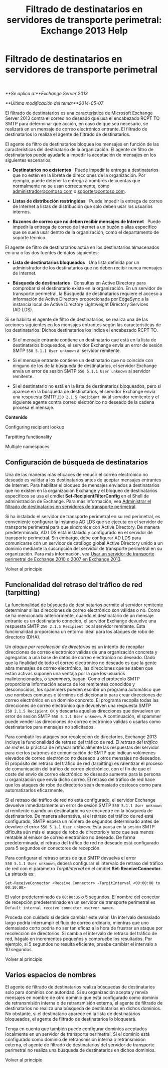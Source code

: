 ﻿---
title: 'Filtrado de destinatarios en servidores de transporte perimetral: Exchange 2013 Help'
TOCTitle: Filtrado de destinatarios en servidores de transporte perimetral
ms:assetid: 994eefd9-3903-41e6-a882-1e333d6d2d18
ms:mtpsurl: https://technet.microsoft.com/es-es/library/Bb123891(v=EXCHG.150)
ms:contentKeyID: 49895798
ms.date: 05/22/2018
mtps_version: v=EXCHG.150
ms.translationtype: MT
---

# Filtrado de destinatarios en servidores de transporte perimetral

 

_**Se aplica a:**Exchange Server 2013_

_**Última modificación del tema:**2014-05-07_

El filtrado de destinatarios es una característica de Microsoft Exchange Server 2013 contra el correo no deseado que usa el encabezado RCPT TO SMTP para determinar qué acción, en caso de que sea necesario, se realizará en un mensaje de correo electrónico entrante. El filtrado de destinatarios lo realiza el agente de filtrado de destinatarios.

El agente de filtro de destinatarios bloquea los mensajes en función de las características del destinatario de la organización. El agente de filtro de destinatarios puede ayudarle a impedir la aceptación de mensajes en los siguientes escenarios:

  - **Destinatarios no existentes**   Puede impedir la entrega a destinatarios que no estén en la libreta de direcciones de la organización. Por ejemplo, puede detener la entrega a nombres de cuentas que normalmente no se usan correctamente, como administrador@contoso.com o soporte@contoso.com.

  - **Listas de distribución restringidas**   Puede impedir la entrega de correo de Internet a listas de distribución que solo deben usar los usuarios internos.

  - **Buzones de correo que no deben recibir mensajes de Internet**   Puede impedir la entrega de correo de Internet a un buzón o alias específico que se suela usar dentro de la organización, como el departamento de soporte técnico.

El agente de filtro de destinatarios actúa en los destinatarios almacenados en una o las dos fuentes de datos siguientes:

  - **Lista de destinatarios bloqueados**   Una lista definida por un administrador de los destinatarios que no deben recibir nunca mensajes de Internet.

  - **Búsqueda de destinatarios**   Consultas en Active Directory para comprobar si el destinatario existe en la organización. En un servidor de transporte perimetral, la Búsqueda de destinatarios requiere el acceso a información de Active Directory proporcionada por EdgeSync a la instancia local de Active Directory Lightweight Directory Services (AD LDS).

Si se habilita el agente de filtro de destinatarios, se realiza una de las acciones siguientes en los mensajes entrantes según las características de los destinatarios. Dichos destinatarios los indica el encabezado RCPT TO.

  - Si el mensaje entrante contiene un destinatario que está en la lista de destinatarios bloqueados, el servidor Exchange envía un error de sesión SMTP `550 5.1.1 User unknown` al servidor remitente.

  - Si el mensaje entrante contiene un destinatario que no coincide con ninguno de los de la búsqueda de destinatarios, el servidor Exchange envía un error de sesión SMTP `550 5.1.1 User unknown` al servidor remitente.

  - Si el destinatario no está en la lista de destinatarios bloqueados, pero sí aparece en la búsqueda de destinatarios, el servidor Exchange envía una respuesta SMTP `250 2.1.5 Recipient OK` al servidor remitente y el siguiente agente contra correo electrónico no deseado de la cadena procesa el mensaje.

**Contenido**

Configuring recipient lookup

Tarpitting functionality

Multiple namespaces

## Configuración de búsqueda de destinatarios

Una de las maneras más eficaces de reducir el correo electrónico no deseado es validar a los destinatarios antes de aceptar mensajes entrantes de Internet. Para habilitar el bloqueo de mensajes enviados a destinatarios que no existen en la organización Exchange y el bloqueo de destinatarios específicos se usa el cmdlet **Set-RecipientFilterConfig** en el Shell de administración de Exchange. Para más información, vea [Administrar el filtrado de destinatarios en servidores de transporte perimetral](manage-recipient-filtering-on-edge-transport-servers-exchange-2013-help.md).

Si ha instalado el servidor de transporte perimetral en su red perimetral, es conveniente configurar la instancia AD LDS que se ejecuta en el servidor de transporte perimetral para que sincronice con Active Directory. De manera predeterminada, AD LDS está instalado y configurado en el servidor de transporte perimetral. Sin embargo, debe configurar AD LDS para comunicarse con un servidor de catálogo global Active Directory unido a un dominio mediante la suscripción del servidor de transporte perimetral en su organización. Para más información, vea [Usar un servidor de transporte perimetral de Exchange 2010 o 2007 en Exchange 2013](use-an-exchange-2010-or-2007-edge-transport-server-in-exchange-2013-exchange-2013-help.md).

Volver al principio

## Funcionalidad del retraso del tráfico de red (tarpitting)

La funcionalidad de búsqueda de destinatarios permite al servidor remitente determinar si las direcciones de correo electrónico son válidas o no. Como se ha mencionado anteriormente, cuando el destinatario de un mensaje entrante es un destinatario conocido, el servidor Exchange devuelve una respuesta SMTP `250 2.1.5 Recipient OK` al servidor remitente. Esta funcionalidad proporciona un entorno ideal para los ataques de robo de directorio (DHA).

Un *ataque por recolección de directorios* es un intento de recopilar direcciones de correo electrónico válidas de una organización concreta y agregarlas a una base de datos de correo electrónico no deseado. Dado que la finalidad de todo el correo electrónico no deseado es que la gente abra mensajes de correo electrónico, las direcciones que se saben que están activas suponen una ventaja por la que los usuarios malintencionados, o *spammers*, pagan. Como el protocolo SMTP proporciona información acerca de los remitentes conocidos y desconocidos, los spammers pueden escribir un programa automático que use nombres comunes o términos del diccionario para crear direcciones de correo electrónico en un dominio concreto. El programa recopila todas las direcciones de correo electrónico que devuelven una respuesta SMTP `250 2.1.5 Recipient OK` y descarta aquellas direcciones que devuelven un error de sesión SMTP `550 5.1.1 User unknown`. A continuación, el spammer puede vender las direcciones de correo electrónico válidas o usarlas como destinatarios para mensajes no solicitados.

Para combatir los ataques por recolección de directorios, Exchange 2013 incluye la funcionalidad de retraso del tráfico de red. El *retraso del tráfico de red* es la práctica de retrasar artificialmente las respuestas del servidor para ciertos patrones de comunicación de SMTP que indican volúmenes elevados de correo electrónico no deseado u otros mensajes no deseados. El propósito del retraso del tráfico de red (tarpitting) es ralentizar el proceso de comunicación del tráfico de correo electrónico, con el fin de que el coste del envío de correo electrónico no deseado aumente para la persona u organización que envía dicho correo. El retraso del tráfico de red hace que los ataques de robo de directorio sean demasiado costosos como para automatizarlos eficazmente.

Si el retraso del tráfico de red no está configurado, el servidor Exchange devuelve inmediatamente un error de sesión SMTP `550 5.1.1 User unknown` al remitente cuando un destinatario no se encuentre en la búsqueda de destinatarios. De manera alternativa, si el retraso del tráfico de red está configurado, SMTP espera un número de segundos determinado antes de devolver el error `550 5.1.1 User unknown`. Esta pausa en la sesión SMTP dificulta aún más el ataque de robo de directorio y hace que sea menos rentable al emisor de correo electrónico no deseado. De forma predeterminada, el retraso del tráfico de red no deseado está configurado para 5 segundos en conectores de recepción.

Para configurar el retraso antes de que SMTP devuelva el error `550 5.1.1 User unknown`, deberá configurar el intervalo de retraso del tráfico de red con el parámetro *TarpitInterval* en el cmdlet **Set-ReceiveConnector**. La sintaxis es:

    Set-ReceiveConnector <Receive Connector> -TarpitInterval <00:00:00 to 00:10:00>

El valor predeterminado es `00:00:05` o 5 segundos. El nombre del conector de recepción predeterminado en un servidor de transporte perimetral es `Default internal receive connector <server name>`.

Proceda con cuidado si decide cambiar este valor. Un intervalo demasiado largo podría interrumpir el flujo de correo ordinario, mientras que uno demasiado corto podría no ser tan eficaz a la hora de frustrar un ataque por recolección de directorios. Si cambia el intervalo de retraso del tráfico de red, hágalo en incrementos pequeños y compruebe los resultados. Por ejemplo, si 5 segundos no resulta eficiente, pruebe cambiar el intervalo a 10 segundos.

Volver al principio

## Varios espacios de nombres

El agente de filtrado de destinatarios realiza búsquedas de destinatarios solo para dominios con autoridad. Si su organización acepta y renvía mensajes en nombre de otro dominio que está configurado como dominio de retransmisión interna o de retransmisión externa, el agente de filtrado de destinatarios no realiza una búsqueda de destinatarios en dichos dominios. No obstante, si el destinatario aparece en la lista de destinatarios bloqueados, el agente de filtrado de destinatarios lo bloqueará.

Tenga en cuenta que también puede configurar dominios aceptados localmente en un servidor de transporte perimetral. Si el dominio está configurado como dominio de retransmisión interna o retransmisión externa, el agente de filtrado de destinatarios del servidor de transporte perimetral no realiza una búsqueda de destinatarios en dichos dominios.

Volver al principio

